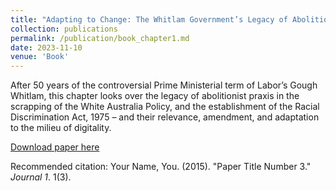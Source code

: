 ```yaml
---
title: "Adapting to Change: The Whitlam Government’s Legacy of Abolitionist Praxis"
collection: publications
permalink: /publication/book_chapter1.md
date: 2023-11-10
venue: 'Book'
---
```

After 50 years of the controversial Prime Ministerial term of Labor’s Gough Whitlam, this chapter looks over the legacy of abolitionist praxis in the scrapping of the White Australia Policy, and the establishment of the Racial Discrimination Act, 1975 – and their relevance, amendment, and adaptation to the milieu of digitality. 

[Download paper here](http://academicpages.github.io/files/paper3.pdf)

Recommended citation: Your Name, You. (2015). "Paper Title Number 3." <i>Journal 1</i>. 1(3).

